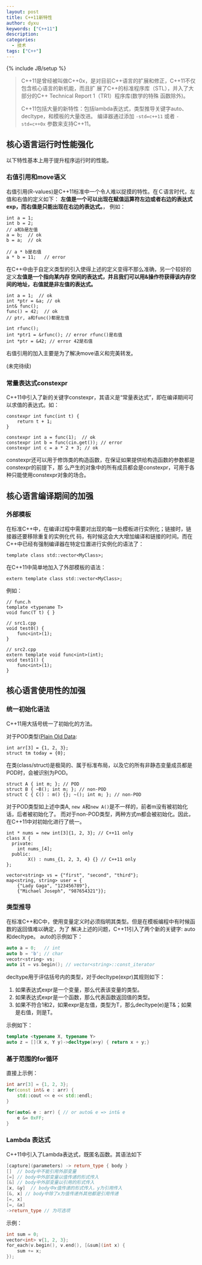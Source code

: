 ```yaml
---
layout: post
title: C++11新特性
author: dyxu
keywords: ["C++11"]
description:
categories:
  - 技术
tags: ["C++"]
---
```


{% include JB/setup %}

> C++11是曾经被叫做C++0x，是对目前C++语言的扩展和修正，C++11不仅包含核心语言的新机能，而且扩
> 展了C++的标准程序库（STL），并入了大部分的C++ Technical Report 1（TR1）程序库(数学的特殊
> 函数除外)。
>
> C++11包括大量的新特性：包括lambda表达式，类型推导关键字auto、decltype，和模板的大量改进。
> 编译器通过添加 `-std=c++11` 或者 `-std=c++0x` 参数来支持C++11。

## 核心语言运行时性能强化

以下特性基本上用于提升程序运行时的性能。

### 右值引用和move语义

右值引用(R-values)是C++11标准中一个令人难以捉摸的特性。在Ｃ语言时代，左值和右值的定义如下：
**左值是一个可以出现在赋值运算符左边或者右边的表达式exp，而右值是只能出现在右边的表达式。**，
例如：

    int a = 1;  
    int b = 2;
    // a和b是左值
    a = b;  // ok
    b = a;  // ok

    // a * b是右值
    a * b = 11;   // error

在C++中由于自定义类型的引入使得上述的定义变得不那么准确，另一个较好的定义**左值是一个指向某内存
空间的表达式，并且我们可以用&操作符获得该内存空间的地址，右值就是非左值的表达式。**

    int a = 1;  // ok
    int *ptr = &a; // ok
    int& func();
    func() = 42;  // ok
    // ptr, a和func()都是左值

    int rfunc();
    int *ptr1 = &rfunc(); // error rfunc()是右值
    int *ptr = &42; // error 42是右值

右值引用的加入主要是为了解决move语义和完美转发。

(未完待续)

### 常量表达式constexpr

C++11中引入了新的关键字constexpr，其语义是“常量表达式”，即在编译期间可以求值的表达式。如：

    constexpr int func(int t) {
        return t + 1;
    }

    constexpr int a = func(1);  // ok
    constexpr int b = func(cin.get()); // error
    constexpr int c = a * 2 + 3; // ok

constexpr还可以用于修饰类的构造函数，在保证如果提供给构造函数的参数都是constexpr的前提下，那
么产生的对象中的所有成员都会是constexpr，可用于各种只能使用constexpr对象的场合。

## 核心语言编译期间的加强

### 外部模板

在标准C++中，在编译过程中需要对出现的每一处模板进行实例化；链接时，链接器还要移除重复的实例化代
码，有时候这会大大增加编译和链接的时间。而在C++中已经有强制编译器在特定位置进行实例化的语法了：

    template class std::vector<MyClass>;

 在C++11中简单地加入了外部模板的语法：

    extern template class std::vector<MyClass>;

例如：

    // func.h
    template <typename T>
    void func(T t) { }

    // src1.cpp
    void test0() {
        func<int>(1);
    }

    // src2.cpp
    extern template void func<int>(int);
    void test1() {
        func<int>(1);
    }   

## 核心语言使用性的加强

### 统一初始化语法

C++11用大括号统一了初始化的方法。

对于POD类型([Plain Old Data](https://zh.wikipedia.org/wiki/POD_(%E7%A8%8B%E5%BA%8F%E8%AE%BE%E8%AE%A1)):

    int arr[3] = {1, 2, 3};
    struct tm today = {0};

在类(class/struct)是极简的、属于标准布局，以及它的所有非静态变量成员都是POD时，会被识别为POD。

    struct A { int m; }; // POD
    struct B { ~B(); int m; }; // non-POD
    struct C { C() : m() {}; ~(); int m; }; // non-POD

对于POD类型如上述中类A, `new A`和`new A()`是不一样的，前者m没有被初始化话，后者被初始化了。
而对于non-POD类型，两种方式m都会被初始化。因此，在C++11中对初始化进行了统一。

    int * nums = new int[3]{1, 2, 3}; // C++11 only
    class X {
      private:
        int nums_[4];
      public:
            X() : nums_{1, 2, 3, 4} {} // C++11 only
    };

    vector<string> vs = {"first", "second", "third"};
    map<string, string> user = {
        {"Lady Gaga", "123456789"},
        {"Michael Joseph", "987654321"}};

### 类型推导

在标准C++和C中，使用变量定义时必须指明其类型。但是在模板编程中有时候函数的返回值难以确定，为了
解决上述的问题，C++11引入了两个新的关键字: auto和decltype。 auto的示例如下：

```cpp
auto a = 0;   // int
auto b = 'b'; // char
vecotr<string> vs;
auto it = vs.begin(); // vector<string>::const_iterator 
```

decltype用于评估括号内的类型，对于decltype(expr)其规则如下：

1. 如果表达式expr是一个变量，那么代表该变量的类型。
2. 如果表达式expr是一个函数，那么代表函数返回值的类型。
3. 如果不符合1和2，如果expr是左值，类型为T，那么decltype(e)是T&；如果是右值，则是T。

示例如下：

```cpp
template <typename X, typename Y>
auto z = [](X x, Y y)->decltype(x+y) { return x + y;}
```

### 基于范围的for循环

直接上示例：

```cpp
int arr[3] = {1, 2, 3};
for(const int& e : arr) {
    std::cout << e << std::endl;
}

for(auto& e : arr) { // or auto& e => int& e
    e &= 0xFF;
}
```

### Lambda 表达式

C++11中引入了Lambda表达式，既匿名函数。其语法如下

```cpp
[capture](parameters) -> return_type { body }
[]  // body中不能引用外部变量
[=] // body中外部变量以值传递的形式传入
[&] // body中外部变量以引用的形式传入
[x, &y]  // body中x值传递的形式传入，y为引用传入
[&, x] // body中除了x为值传递外其他都是引用传递
[=, x]
[=, &x] 
->return_type // 为可选项
```
示例：

```cpp
int sum = 0;
vector<int> v{1, 2, 3};
for_each(v.begin(), v.end(), [&sum](int x) {
    sum += x;
});
```